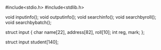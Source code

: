 #include<stdio.h>
#include<stdlib.h>

void inputinfo();
void outputinfo();
void searchinfo();
void searchbyroll();
void searchbybatch();

struct input
{
    char name[22], address[82], roll[10];
    int reg, mark;
};

struct input student[140];
